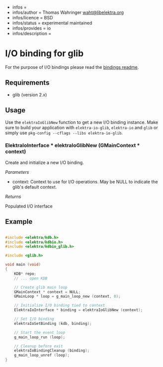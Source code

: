 - infos =
- infos/author = Thomas Wahringer <waht@libelektra.org>
- infos/licence = BSD
- infos/status = experimental maintained
- infos/provides = io
- infos/description =

# I/O binding for glib

For the purpose of I/O bindings please read the
[bindings readme](https://www.libelektra.org/bindings/readme#i-o-bindings).

## Requirements

- glib (version 2.x)

## Usage

Use the `elektraIoGlibNew` function to get a new I/O binding instance.
Make sure to build your application with `elektra-io-glib`, `elektra-io` and `glib` or
simply use `pkg-config --cflags --libs elektra-io-glib`.

### ElektraIoInterface * elektraIoGlibNew (GMainContext * context)

Create and initialize a new I/O binding.

*Parameters*

- context: Context to use for I/O operations. May be NULL to indicate the glib's
  default context.

*Returns*

Populated I/O interface

## Example

```C

#include <elektra/kdb.h>
#include <elektra/kdbio.h>
#include <elektra/kdbio_glib.h>

#include <glib.h>

void main (void)
{
	KDB* repo;
	// ... open KDB

	// Create glib main loop
	GMainContext * context = NULL;
	GMainLoop * loop = g_main_loop_new (context, 0);

	// Initialize I/O binding tied to context
	ElektraIoInterface * binding = elektraIoGlibNew (context);

	// Set I/O binding
	elektraIoSetBinding (kdb, binding);

	// Start the event loop
	g_main_loop_run (loop);

	// Cleanup before exit
	elektraIoBindingCleanup (binding);
	g_main_loop_unref (loop);
}

```

